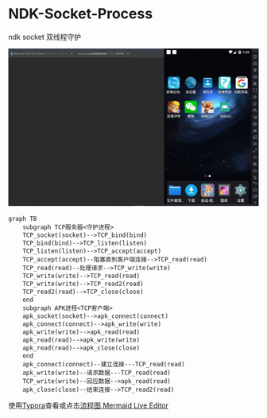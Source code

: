# NDK-Socket-Process
ndk socket 双线程守护





![](https://raw.githubusercontent.com/Sogrey/NDK-Socket-Process/master/pic.gif)



```mermaid
graph TB
    subgraph TCP服务器<守护进程>
    TCP_socket(socket)-->TCP_bind(bind)
    TCP_bind(bind)-->TCP_listen(listen)
    TCP_listen(listen)-->TCP_accept(accept)
    TCP_accept(accept)--阻塞直到客户端连接-->TCP_read(read)
    TCP_read(read)--处理请求-->TCP_write(write)
    TCP_write(write)-->TCP_read(read)
    TCP_write(write)-->TCP_read2(read)
    TCP_read2(read)-->TCP_close(close)
    end    
    subgraph APK进程<TCP客户端>
    apk_socket(socket)-->apk_connect(connect)
    apk_connect(connect)-->apk_write(write)
    apk_write(write)-->apk_read(read)
    apk_read(read)-->apk_write(write)
    apk_read(read)-->apk_close(close)
    end    
    apk_connect(connect)--建立连接---TCP_read(read)
    apk_write(write)--请求数据---TCP_read(read)
    TCP_write(write)--回应数据-->apk_read(read)
    apk_close(close)--结束连接-->TCP_read2(read)   
```
使用[Typora](https://www.typora.io/)查看或点击[流程图](https://mermaidjs.github.io/mermaid-live-editor/#/view/eyJjb2RlIjoiZ3JhcGggVEJcbiAgICBzdWJncmFwaCBUQ1DmnI3liqHlmag85a6I5oqk6L-b56iLPlxuICAgIFRDUF9zb2NrZXQoc29ja2V0KS0tPlRDUF9iaW5kKGJpbmQpXG4gICAgVENQX2JpbmQoYmluZCktLT5UQ1BfbGlzdGVuKGxpc3RlbilcbiAgICBUQ1BfbGlzdGVuKGxpc3RlbiktLT5UQ1BfYWNjZXB0KGFjY2VwdClcbiAgICBUQ1BfYWNjZXB0KGFjY2VwdCktLemYu-WhnuebtOWIsOWuouaIt-err-i_nuaOpS0tPlRDUF9yZWFkKHJlYWQpXG4gICAgVENQX3JlYWQocmVhZCktLeWkhOeQhuivt-axgi0tPlRDUF93cml0ZSh3cml0ZSlcbiAgICBUQ1Bfd3JpdGUod3JpdGUpLS0-VENQX3JlYWQocmVhZClcbiAgICBUQ1Bfd3JpdGUod3JpdGUpLS0-VENQX3JlYWQyKHJlYWQpXG4gICAgVENQX3JlYWQyKHJlYWQpLS0-VENQX2Nsb3NlKGNsb3NlKVxuICAgIGVuZCAgICBcbiAgICBzdWJncmFwaCBBUEvov5vnqIs8VENQ5a6i5oi356uvPlxuICAgIGFwa19zb2NrZXQoc29ja2V0KS0tPmFwa19jb25uZWN0KGNvbm5lY3QpXG4gICAgYXBrX2Nvbm5lY3QoY29ubmVjdCktLT5hcGtfd3JpdGUod3JpdGUpXG4gICAgYXBrX3dyaXRlKHdyaXRlKS0tPmFwa19yZWFkKHJlYWQpXG4gICAgYXBrX3JlYWQocmVhZCktLT5hcGtfd3JpdGUod3JpdGUpXG4gICAgYXBrX3JlYWQocmVhZCktLT5hcGtfY2xvc2UoY2xvc2UpXG4gICAgZW5kICAgIFxuICAgIGFwa19jb25uZWN0KGNvbm5lY3QpLS3lu7rnq4vov57mjqUtLS1UQ1BfcmVhZChyZWFkKVxuICAgIGFwa193cml0ZSh3cml0ZSktLeivt-axguaVsOaNri0tLVRDUF9yZWFkKHJlYWQpXG4gICAgVENQX3dyaXRlKHdyaXRlKS0t5Zue5bqU5pWw5o2uLS0-YXBrX3JlYWQocmVhZClcbiAgICBhcGtfY2xvc2UoY2xvc2UpLS3nu5PmnZ_ov57mjqUtLT5UQ1BfcmVhZDIocmVhZCkgICIsIm1lcm1haWQiOnsidGhlbWUiOiJkZWZhdWx0In19),[Mermaid Live Editor](https://mermaidjs.github.io/mermaid-live-editor/#/edit/eyJjb2RlIjoiZ3JhcGggVEJcbiAgICBhcGtfY29ubmVjdChjb25uZWN0KS0t5bu656uL6L-e5o6lLS0tVENQX3JlYWQocmVhZClcblx0YXBrX3dyaXRlKHdyaXRlKS0t6K-35rGC5pWw5o2uLS0tVENQX3JlYWQocmVhZClcblx0VENQX3dyaXRlKHdyaXRlKS0t5Zue5bqU5pWw5o2uLS0-YXBrX3JlYWQocmVhZClcblx0YXBrX2Nsb3NlKGNsb3NlKS0t57uT5p2f6L-e5o6lLS0-VENQX3JlYWQyKHJlYWQpICAgXG4gICAgc3ViZ3JhcGggVENQ5pyN5Yqh5ZmoPOWuiOaKpOi_m-eoiz5cbiAgICBUQ1Bfc29ja2V0KHNvY2tldCktLT5UQ1BfYmluZChiaW5kKVxuICAgIFRDUF9iaW5kKGJpbmQpLS0-VENQX2xpc3RlbihsaXN0ZW4pXG4gICAgVENQX2xpc3RlbihsaXN0ZW4pLS0-VENQX2FjY2VwdChhY2NlcHQpXG4gICAgVENQX2FjY2VwdChhY2NlcHQpLS3pmLvloZ7nm7TliLDlrqLmiLfnq6_ov57mjqUtLT5UQ1BfcmVhZChyZWFkKVxuICAgIFRDUF9yZWFkKHJlYWQpLS3lpITnkIbor7fmsYItLT5UQ1Bfd3JpdGUod3JpdGUpXG4gICAgVENQX3dyaXRlKHdyaXRlKS0tPlRDUF9yZWFkKHJlYWQpXG4gICAgVENQX3dyaXRlKHdyaXRlKS0tPlRDUF9yZWFkMihyZWFkKVxuICAgIFRDUF9yZWFkMihyZWFkKS0tPlRDUF9jbG9zZShjbG9zZSlcbiAgICBlbmQgICAgXG4gICAgc3ViZ3JhcGggQVBL6L-b56iLPFRDUOWuouaIt-errz5cbiAgICBhcGtfc29ja2V0KHNvY2tldCktLT5hcGtfY29ubmVjdChjb25uZWN0KVxuICAgIGFwa19jb25uZWN0KGNvbm5lY3QpLS0-YXBrX3dyaXRlKHdyaXRlKVxuICAgIGFwa193cml0ZSh3cml0ZSktLT5hcGtfcmVhZChyZWFkKVxuICAgIGFwa19yZWFkKHJlYWQpLS0-YXBrX3dyaXRlKHdyaXRlKVxuICAgIGFwa19yZWFkKHJlYWQpLS0-YXBrX2Nsb3NlKGNsb3NlKVxuICAgIGVuZCAiLCJtZXJtYWlkIjp7InRoZW1lIjoiZGVmYXVsdCJ9fQ)
